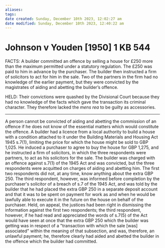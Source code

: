 ```yaml
---
aliases: 
tags: 
date created: Sunday, December 10th 2023, 12:02:27 am
date modified: Sunday, December 10th 2023, 12:40:22 am
---
```


# Johnson v Youden [1950] 1 KB 544

FACTS: A builder committed an offence by selling a house for £250 more than the maximum permitted under a statutory regulation. The £250 was paid to him in advance by the purchaser. The builder then instructed a firm of solicitors to act for him in the sale. Two of the partners in the firm had no knowledge of the earlier payment, but they were convicted by the magistrates of aiding and abetting the builder’s offence.

HELD: Their convictions were quashed by the Divisional Court because they had no knowledge of the facts which gave the transaction its criminal character. They therefore lacked the _mens rea_ to be guilty as accessories.

---

A person cannot be convicted of aiding and abetting the commission of an offence if he does not know of the essential matters which would constitute the offence. A builder had a licence from a local authority to build a house with a condition attached to it under the Building Materials and Housing Act 1945 s.7(1), limiting the price for which the house might be sold to GBP 1,025. He induced a purchaser to agree to buy the house for GBP 1,275, and he instructed a firm of solicitors, in which the three respondents were partners, to act as his solicitors for the sale. The builder was charged with an offence against s.7(1) of the 1945 Act and was convicted, but the three respondents were acquitted on charges of aiding and abetting him. The first two respondents did not, at any time, know anything about the extra GBP 250. The third respondent, however, was informed before completion by the purchaser's solicitor of a breach of s.7 of the 1945 Act, and was told by the builder that he had placed the extra GBP 250 in a separate deposit account and that it was to be spent on payment for work as and when he would be lawfully able to execute it in the future on the house on behalf of the purchaser. Held, on appeal, the justices had been right in dismissing the information against the first two respondents; the third respondent, however, if he had read and appreciated the words of s.7(5) of the Act would have seen at once that the extra GBP 250 which the builder was getting was in respect of a "transaction with which the sale [was] associated" within the meaning of that subsection, and was, therefore, an unlawful payment; he, therefore clearly had aided and abetted the builder in the offence which the builder had committed.
